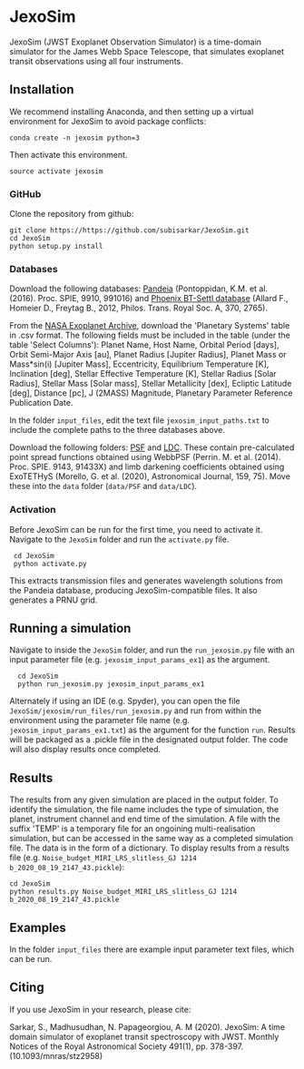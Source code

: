 # JexoSim

JexoSim (JWST Exoplanet Observation Simulator) is a time-domain simulator for the James Webb Space Telescope, that simulates exoplanet transit observations using all four instruments.

Installation
------
We recommend installing Anaconda, and then setting up a virtual environment for JexoSim to avoid package conflicts:

    conda create -n jexosim python=3

Then activate this environment.

    source activate jexosim
  

### GitHub

Clone the repository from github:

    git clone https://https://github.com/subisarkar/JexoSim.git
    cd JexoSim
    python setup.py install
    
### Databases

Download the following databases:  [Pandeia](https://stsci.app.box.com/v/pandeia-refdata-v1p5p1/) (Pontoppidan, K.M. et al. (2016). Proc. SPIE, 9910, 991016) and [Phoenix BT-Settl database](https://phoenix.ens-lyon.fr/Grids/BT-Settl/CIFIST2011_2015/FITS/BT-Settl_M-0.0a+0.0.tar) (Allard F., Homeier D., Freytag B., 2012, Philos. Trans. Royal Soc. A, 370, 2765).  

From the [NASA Exoplanet Archive](https://exoplanetarchive.ipac.caltech.edu/cgi-bin/TblView/nph-tblView?app=ExoTbls&config=PS&constraint=default_flag=1), download the 'Planetary Systems' table in .csv format. The following fields must be included in the table (under the table 'Select Columns'): Planet Name, Host Name, Orbital Period [days], Orbit Semi-Major Axis [au], Planet Radius [Jupiter Radius], Planet Mass or Mass*sin(i) [Jupiter Mass], Eccentricity, Equilibrium Temperature [K], Inclination [deg], Stellar Effective Temperature [K], Stellar Radius [Solar Radius], Stellar Mass [Solar mass], Stellar Metallicity [dex], Ecliptic Latitude [deg], Distance [pc], J (2MASS) Magnitude, Planetary Parameter Reference Publication Date.

In the folder `input_files`, edit the text file `jexosim_input_paths.txt` to include the complete paths to the three databases above.

Download the following folders: [PSF](https://drive.google.com/file/d/1sh7jHOA9vTQWst9dXo5DeGDXq_ZBK8IU/view?usp=sharing) and [LDC](https://drive.google.com/file/d/1Vg10lp_Pfyrii1fg2B6QhjuyTLlYImq4/view?usp=sharing).  These contain pre-calculated point spread functions obtained using WebbPSF (Perrin. M. et al. (2014). Proc. SPIE. 9143, 91433X) and limb darkening coefficients obtained using ExoTETHyS (Morello, G. et al. (2020), Astronomical Journal, 159, 75).  Move these into the 
`data` folder (`data/PSF` and `data/LDC`).

### Activation
Before JexoSim can be run for the first time, you need to activate it.  Navigate to the `JexoSim` folder and run the `activate.py` file.  

     cd JexoSim
     python activate.py
 
 This extracts transmission files and generates wavelength solutions from the Pandeia database, producing JexoSim-compatible files.  It also generates a PRNU grid.
 

Running a simulation
------
Navigate to inside the `JexoSim` folder, and run the `run_jexosim.py` file with an input parameter file (e.g. `jexosim_input_params_ex1`) as the argument.

      cd JexoSim
      python run_jexosim.py jexosim_input_params_ex1
      
Alternately if using an IDE (e.g. Spyder), you can open the file `JexoSim/jexosim/run_files/run_jexosim.py` and run from within the environment using the parameter file name (e.g. `jexosim_input_params_ex1.txt`) as the argument for the function `run`.
Results will be packaged as a .pickle file in the designated output folder.  The code will also display results once completed.

Results
------
The results from any given simulation are placed in the output folder.  To identify the simulation, the file name includes the type of simulation, the planet, instrument channel and end time of the simulation.  A file with the suffix 'TEMP' is a temporary file for an ongoining multi-realisation simulation, but can be accessed in the same way as a completed simulation file.  The data is in the form of a dictionary.   To display results from a results file (e.g. `Noise_budget_MIRI_LRS_slitless_GJ 1214 b_2020_08_19_2147_43.pickle`):

    cd JexoSim
    python results.py Noise_budget_MIRI_LRS_slitless_GJ 1214 b_2020_08_19_2147_43.pickle


Examples
------
In the folder `input_files` there are example input parameter text files, which can be run.  

Citing
------

If you use JexoSim in your research, please cite:

Sarkar, S., Madhusudhan, N. Papageorgiou, A.  M (2020). JexoSim: A time domain simulator of exoplanet transit spectroscopy with JWST. Monthly Notices of the Royal Astronomical Society 491(1), pp. 378-397. (10.1093/mnras/stz2958)
